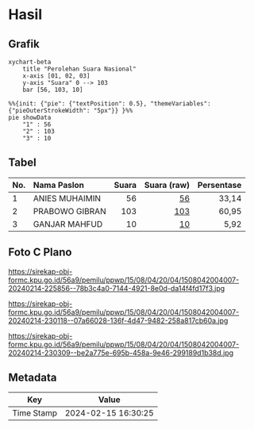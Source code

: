 # Hasil

## Grafik

```mermaid
xychart-beta
    title "Perolehan Suara Nasional"
    x-axis [01, 02, 03]
    y-axis "Suara" 0 --> 103
    bar [56, 103, 10]
```

```mermaid
%%{init: {"pie": {"textPosition": 0.5}, "themeVariables": {"pieOuterStrokeWidth": "5px"}} }%%
pie showData
    "1" : 56
    "2" : 103
    "3" : 10
```

## Tabel

| No. | Nama Paslon    | Suara | Suara (raw) | Persentase |
|:--- |:-------------- | -----:| -----------:| ----------:|
| 1   | ANIES MUHAIMIN | 56    | [56][p-1]   | 33,14      |
| 2   | PRABOWO GIBRAN | 103   | [103][p-2]  | 60,95      |
| 3   | GANJAR MAHFUD  | 10    | [10][p-3]   | 5,92       |


[p-1]: https://github.com/gigit-pemilu/pemilu-2024/blob/main/pilpres/hitung-suara/sub/15-jambi/sub/08-bungo/sub/04-jujuhan/sub/2004-sirih-sekapur/sub/007-tps/sub/paslon-1.txt
[p-2]: https://github.com/gigit-pemilu/pemilu-2024/blob/main/pilpres/hitung-suara/sub/15-jambi/sub/08-bungo/sub/04-jujuhan/sub/2004-sirih-sekapur/sub/007-tps/sub/paslon-2.txt
[p-3]: https://github.com/gigit-pemilu/pemilu-2024/blob/main/pilpres/hitung-suara/sub/15-jambi/sub/08-bungo/sub/04-jujuhan/sub/2004-sirih-sekapur/sub/007-tps/sub/paslon-3.txt

## Foto C Plano

https://sirekap-obj-formc.kpu.go.id/56a9/pemilu/ppwp/15/08/04/20/04/1508042004007-20240214-225856--78b3c4a0-7144-4921-8e0d-da14f4fd17f3.jpg

https://sirekap-obj-formc.kpu.go.id/56a9/pemilu/ppwp/15/08/04/20/04/1508042004007-20240214-230118--07a66028-136f-4d47-9482-258a817cb60a.jpg

https://sirekap-obj-formc.kpu.go.id/56a9/pemilu/ppwp/15/08/04/20/04/1508042004007-20240214-230309--be2a775e-695b-458a-9e46-299189d1b38d.jpg


## Metadata

| Key        | Value               |
| ---------- | ------------------- |
| Time Stamp | 2024-02-15 16:30:25 |



